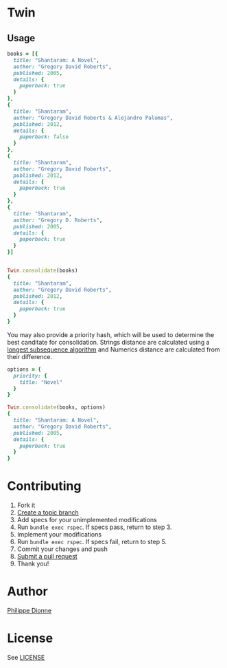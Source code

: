 # Twin


## Usage

```ruby
books = [{
  title: "Shantaram: A Novel",
  author: "Gregory David Roberts",
  published: 2005,
  details: {
    paperback: true
  }
},
{
  title: "Shantaram",
  author: "Gregory David Roberts & Alejandro Palomas",
  published: 2012,
  details: {
    paperback: false
  }
},
{
  title: "Shantaram",
  author: "Gregory David Roberts",
  published: 2012,
  details: {
    paperback: true
  }
},
{
  title: "Shantaram",
  author: "Gregory D. Roberts",
  published: 2005,
  details: {
    paperback: true
  }
}]


Twin.consolidate(books)
{
  title: "Shantaram",
  author: "Gregory David Roberts",
  published: 2012,
  details: {
    paperback: true
  }
}
```

You may also provide a priority hash, which will be used to determine the best canditate for consolidation. Strings distance are calculated using a [longest subsequence algorithm](http://en.wikipedia.org/wiki/Longest_common_subsequence_problem) and Numerics distance are calculated from their difference.

```ruby
options = {
  priority: {
    title: "Novel"
  }
}

Twin.consolidate(books, options)
{
  title: "Shantaram: A Novel",
  author: "Gregory David Roberts",
  published: 2005,
  details: {
    paperback: true
  }
}
```

# Contributing

1. Fork it
2. [Create a topic branch](http://learn.github.com/p/branching.html)
3. Add specs for your unimplemented modifications
4. Run `bundle exec rspec`. If specs pass, return to step 3.
5. Implement your modifications
6. Run `bundle exec rspec`. If specs fail, return to step 5.
7. Commit your changes and push
8. [Submit a pull request](http://help.github.com/send-pull-requests/)
9. Thank you!

# Author

[Philippe Dionne](http://phildionne.com)

# License

See [LICENSE](https://github.com/phildionne/twin/blob/master/LICENSE)
